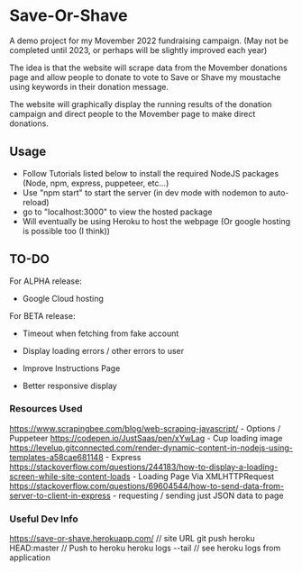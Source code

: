 # Save-Or-Shave

A demo project for my Movember 2022 fundraising campaign. (May not be completed until 2023, or perhaps will be slightly improved each year)

The idea is that the website will scrape data from the Movember donations page and allow people to donate to vote to Save or Shave my moustache using keywords in their donation message.

The website will graphically display the running results of the donation campaign and direct people to the Movember page to make direct donations.

## Usage
- Follow Tutorials listed below to install the required NodeJS packages (Node, npm, express, puppeteer, etc...)
- Use "npm start" to start the server (in dev mode with nodemon to auto-reload)
- go to "localhost:3000" to view the hosted package
- Will eventually be using Heroku to host the webpage (Or google hosting is possible too (I think))

## TO-DO

For ALPHA release:
- Google Cloud hosting

For BETA release:
- Timeout when fetching from fake account
- Display loading errors / other errors to user

- Improve Instructions Page
- Better responsive display


### Resources Used
https://www.scrapingbee.com/blog/web-scraping-javascript/ - Options / Puppeteer
https://codepen.io/JustSaas/pen/xYwLag - Cup loading image
https://levelup.gitconnected.com/render-dynamic-content-in-nodejs-using-templates-a58cae681148 - Express
https://stackoverflow.com/questions/244183/how-to-display-a-loading-screen-while-site-content-loads - Loading Page Via XMLHTTPRequest
https://stackoverflow.com/questions/69604544/how-to-send-data-from-server-to-client-in-express - requesting / sending just JSON data to page

### Useful Dev Info
https://save-or-shave.herokuapp.com/ // site URL
git push heroku HEAD:master // Push to heroku
heroku logs --tail // see heroku logs from application